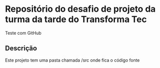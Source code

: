 
# Repositório do desafio de projeto da turma da tarde do Transforma Tec

Teste com GitHub

## Descrição 

Este projeto tem uma pasta chamada /src onde fica o código fonte
